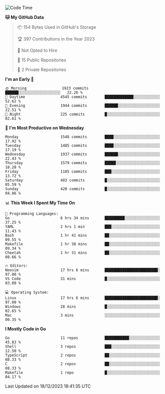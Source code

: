 <!--START_SECTION:waka-->
![Code Time](http://img.shields.io/badge/Code%20Time-280%20hrs%2044%20mins-blue)

**🐱 My GitHub Data** 

> 📦 154 Bytes Used in GitHub's Storage 
 > 
> 🏆 397 Contributions in the Year 2023
 > 
> 🚫 Not Opted to Hire
 > 
> 📜 15 Public Repositories 
 > 
> 🔑 2 Private Repositories 
 > 
**I'm an Early 🐤** 

```text
🌞 Morning                1923 commits        ██████░░░░░░░░░░░░░░░░░░░   22.26 % 
🌆 Daytime                4545 commits        █████████████░░░░░░░░░░░░   52.62 % 
🌃 Evening                1944 commits        ██████░░░░░░░░░░░░░░░░░░░   22.51 % 
🌙 Night                  225 commits         █░░░░░░░░░░░░░░░░░░░░░░░░   02.61 % 
```
📅 **I'm Most Productive on Wednesday** 

```text
Monday                   1548 commits        ████░░░░░░░░░░░░░░░░░░░░░   17.92 % 
Tuesday                  1485 commits        ████░░░░░░░░░░░░░░░░░░░░░   17.19 % 
Wednesday                1937 commits        ██████░░░░░░░░░░░░░░░░░░░   22.43 % 
Thursday                 1579 commits        █████░░░░░░░░░░░░░░░░░░░░   18.28 % 
Friday                   1185 commits        ███░░░░░░░░░░░░░░░░░░░░░░   13.72 % 
Saturday                 483 commits         █░░░░░░░░░░░░░░░░░░░░░░░░   05.59 % 
Sunday                   420 commits         █░░░░░░░░░░░░░░░░░░░░░░░░   04.86 % 
```


📊 **This Week I Spent My Time On** 

```text
💬 Programming Languages: 
Go                       6 hrs 34 mins       █████████░░░░░░░░░░░░░░░░   37.25 % 
YAML                     2 hrs 1 min         ███░░░░░░░░░░░░░░░░░░░░░░   11.43 % 
Bash                     1 hr 41 mins        ██░░░░░░░░░░░░░░░░░░░░░░░   09.55 % 
Makefile                 1 hr 38 mins        ██░░░░░░░░░░░░░░░░░░░░░░░   09.34 % 
Cheetah                  1 hr 31 mins        ██░░░░░░░░░░░░░░░░░░░░░░░   08.66 % 

🔥 Editors: 
Neovim                   17 hrs 6 mins       ████████████████████████░   97.00 % 
VS Code                  31 mins             █░░░░░░░░░░░░░░░░░░░░░░░░   03.00 % 

💻 Operating System: 
Linux                    17 hrs 6 mins       ████████████████████████░   97.00 % 
Windows                  28 mins             █░░░░░░░░░░░░░░░░░░░░░░░░   02.65 % 
Mac                      3 mins              ░░░░░░░░░░░░░░░░░░░░░░░░░   00.35 % 
```

**I Mostly Code in Go** 

```text
Go                       11 repos            ███████████░░░░░░░░░░░░░░   45.83 % 
Shell                    3 repos             ███░░░░░░░░░░░░░░░░░░░░░░   12.50 % 
TypeScript               2 repos             ██░░░░░░░░░░░░░░░░░░░░░░░   08.33 % 
C                        2 repos             ██░░░░░░░░░░░░░░░░░░░░░░░   08.33 % 
Makefile                 1 repo              █░░░░░░░░░░░░░░░░░░░░░░░░   04.17 % 
```




 Last Updated on 18/12/2023 18:41:35 UTC
<!--END_SECTION:waka-->
